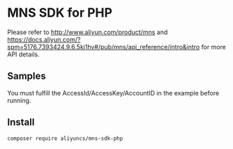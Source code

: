 # MNS SDK for PHP    
Please refer to http://www.aliyun.com/product/mns and  https://docs.aliyun.com/?spm=5176.7393424.9.6.5ki1hv#/pub/mns/api_reference/intro&intro for more API details.    

## Samples    
You must fulfill the AccessId/AccessKey/AccountID in the example before running. 

## Install
```shell
composer require aliyuncs/mns-sdk-php
```  
